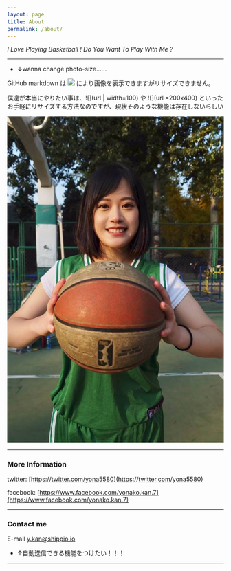 ```yaml
---
layout: page
title: About
permalink: /about/
---
```




*I Love Playing Basketball ! Do You Want To Play With Me ?*

***

* ↓wanna change photo-size......

GitHub markdown は ![](url) により画像を表示できますがリサイズできません。

僕達が本当にやりたい事は、![](url | width=100) や ![](url =200x400) といったお手軽にリサイズする方法なのですが、現状そのような機能は存在しないらしい

![alt](/../images/yona_basketball.jpg)


***

### More Information


twitter:
[https://twitter.com/yona5580](https://twitter.com/yona5580)

facebook:
[https://www.facebook.com/yonako.kan.7](https://www.facebook.com/yonako.kan.7)

***

### Contact me

E-mail
[y.kan@shippio.io](y.kan@shippio.io)

* ↑自動送信できる機能をつけたい！！！

***
